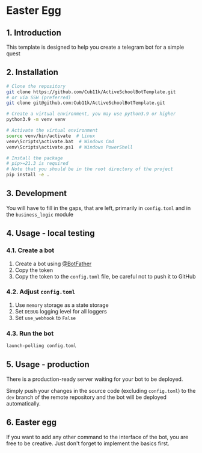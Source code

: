 # Easter Egg

## 1. Introduction
This template is designed to help you create a telegram bot for a simple quest

## 2. Installation
```bash
# Clone the repository
git clone https://github.com/Cub11k/ActiveSchoolBotTemplate.git
# or via SSH (preferred)
git clone git@github.com:Cub11k/ActiveSchoolBotTemplate.git

# Create a virtual environment, you may use python3.9 or higher
python3.9 -m venv venv

# Activate the virtual environment
source venv/bin/activate  # Linux
venv\Scripts\activate.bat  # Windows Cmd
venv\Scripts\activate.ps1  # Windows PowerShell

# Install the package
# pip>=21.3 is required
# Note that you should be in the root directory of the project
pip install -e .
```

## 3. Development
You will have to fill in the gaps, that are left, primarily in `config.toml` and in the `business_logic` module

## 4. Usage - local testing

### 4.1. Create a bot
1. Create a bot using [@BotFather](https://t.me/BotFather)
2. Copy the token
3. Copy the token to the `config.toml` file, be careful not to push it to GitHub

### 4.2. Adjust `config.toml`
1. Use `memory` storage as a state storage
2. Set `DEBUG` logging level for all loggers
3. Set `use_webhook` to `False`

### 4.3. Run the bot
```bash
launch-polling config.toml
```

## 5. Usage - production
There is a production-ready server waiting for your bot to be deployed.

Simply push your changes in the source code (excluding `config.toml`) to the `dev` branch of the remote repository 
and the bot will be deployed automatically.

## 6. Easter egg

If you want to add any other command to the interface of the bot, you are free to be creative.
Just don't forget to implement the basics first.